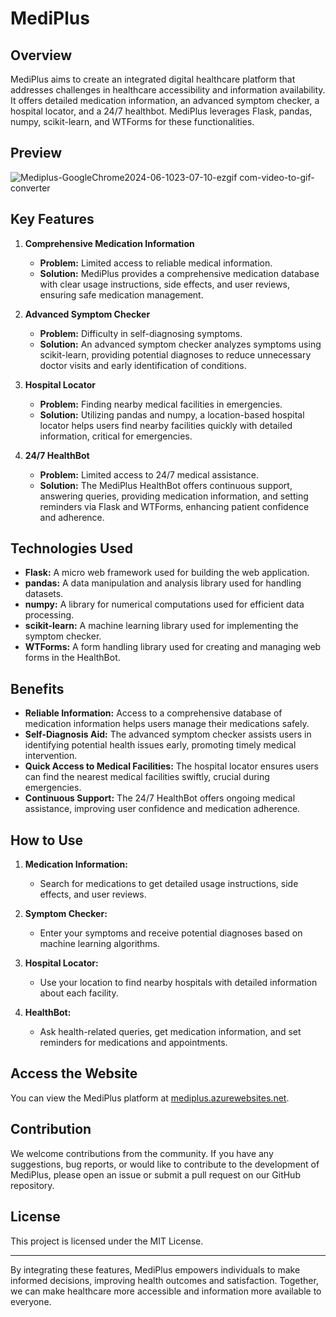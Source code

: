 # MediPlus

## Overview
MediPlus aims to create an integrated digital healthcare platform that addresses challenges in healthcare accessibility and information availability. It offers detailed medication information, an advanced symptom checker, a hospital locator, and a 24/7 healthbot. MediPlus leverages Flask, pandas, numpy, scikit-learn, and WTForms for these functionalities.
## Preview

![Mediplus-GoogleChrome2024-06-1023-07-10-ezgif com-video-to-gif-converter](https://github.com/Larkspur29/Future-Ready-Talent-Project/assets/127820290/66fc87f0-b0bb-4968-b2f0-1634f5101c88)

## Key Features
1. **Comprehensive Medication Information**
   - **Problem:** Limited access to reliable medical information.
   - **Solution:** MediPlus provides a comprehensive medication database with clear usage instructions, side effects, and user reviews, ensuring safe medication management.

2. **Advanced Symptom Checker**
   - **Problem:** Difficulty in self-diagnosing symptoms.
   - **Solution:** An advanced symptom checker analyzes symptoms using scikit-learn, providing potential diagnoses to reduce unnecessary doctor visits and early identification of conditions.

3. **Hospital Locator**
   - **Problem:** Finding nearby medical facilities in emergencies.
   - **Solution:** Utilizing pandas and numpy, a location-based hospital locator helps users find nearby facilities quickly with detailed information, critical for emergencies.

4. **24/7 HealthBot**
   - **Problem:** Limited access to 24/7 medical assistance.
   - **Solution:** The MediPlus HealthBot offers continuous support, answering queries, providing medication information, and setting reminders via Flask and WTForms, enhancing patient confidence and adherence.

## Technologies Used
- **Flask:** A micro web framework used for building the web application.
- **pandas:** A data manipulation and analysis library used for handling datasets.
- **numpy:** A library for numerical computations used for efficient data processing.
- **scikit-learn:** A machine learning library used for implementing the symptom checker.
- **WTForms:** A form handling library used for creating and managing web forms in the HealthBot.

## Benefits
- **Reliable Information:** Access to a comprehensive database of medication information helps users manage their medications safely.
- **Self-Diagnosis Aid:** The advanced symptom checker assists users in identifying potential health issues early, promoting timely medical intervention.
- **Quick Access to Medical Facilities:** The hospital locator ensures users can find the nearest medical facilities swiftly, crucial during emergencies.
- **Continuous Support:** The 24/7 HealthBot offers ongoing medical assistance, improving user confidence and medication adherence.

## How to Use
1. **Medication Information:**
   - Search for medications to get detailed usage instructions, side effects, and user reviews.

2. **Symptom Checker:**
   - Enter your symptoms and receive potential diagnoses based on machine learning algorithms.

3. **Hospital Locator:**
   - Use your location to find nearby hospitals with detailed information about each facility.

4. **HealthBot:**
   - Ask health-related queries, get medication information, and set reminders for medications and appointments.

## Access the Website
You can view the MediPlus platform at [mediplus.azurewebsites.net](https://mediplus.azurewebsites.net).

## Contribution
We welcome contributions from the community. If you have any suggestions, bug reports, or would like to contribute to the development of MediPlus, please open an issue or submit a pull request on our GitHub repository.

## License
This project is licensed under the MIT License.

---

By integrating these features, MediPlus empowers individuals to make informed decisions, improving health outcomes and satisfaction. Together, we can make healthcare more accessible and information more available to everyone.
